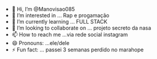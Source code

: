 - 👋 Hi, I’m @Manovisao085
- 👀 I’m interested in ... Rap e progamação  
- 🌱 I’m currently learning ... FULL STACK
- 💞️ I’m looking to collaborate on ... projeto secreto da nasa
- 📫 How to reach me ...via rede social instagram
- 😄 Pronouns: ...ele/dele  
- ⚡ Fun fact: ... passei 3 semanas perdido no marahope

<!---
Manovisao085/Manovisao085 is a ✨ special ✨ repository because its `README.md` (this file) appears on your GitHub profile.
You can click the Preview link to take a look at your changes.
--->
